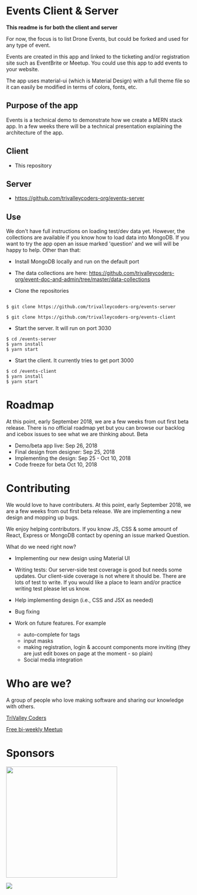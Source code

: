# Events Client & Server
__This readme is for both the client and server__

For now, the focus is to list Drone Events, but could be forked and used for any type of event.

Events are created in this app and linked to the ticketing and/or registration site such as EventBrite or Meetup. You could use this app to add events to your website.

The app uses material-ui (which is Material Design) with a full theme file so it can easily be modified in terms of colors, fonts, etc.

## Purpose of the app
Events is a technical demo to demonstrate how we create a MERN stack app. In a few weeks there will be a technical presentation explaining the architecture of the app.

## Client
- This repository

## Server
- https://github.com/trivalleycoders-org/events-server

## Use
We don't have full instructions on loading test/dev data yet. However, the collections are available if you know how to load data into MongoDB. If you want to try the app open an issue marked 'question' and we will will be happy to help. Other than that:

- Install MongoDB locally and run on the default port
- The data collections are here: https://github.com/trivalleycoders-org/event-doc-and-admin/tree/master/data-collections

- Clone the repositories
```

$ git clone https://github.com/trivalleycoders-org/events-server

$ git clone https://github.com/trivalleycoders-org/events-client

```

- Start the server. It will run on port 3030

```
$ cd /events-server
$ yarn install
$ yarn start
```

- Start the client. It currently tries to get port 3000

```
$ cd /events-client
$ yarn install
$ yarn start
```

# Roadmap
At this point, early September 2018, we are a few weeks from out first beta release.
There is no official roadmap yet but you can browse our backlog and icebox issues to see what we are thinking about.
Beta
- Demo/beta app live: Sep 26, 2018
- Final design from designer: Sep 25, 2018
- Implementing the design: Sep 25 - Oct 10, 2018
- Code freeze for beta Oct 10, 2018


# Contributing
We would love to have contributers. At this point, early September 2018, we are a few weeks from out first beta release. We are implementing a new design and mopping up bugs.

We enjoy helping contributors. If you know JS, CSS & some amount of React, Express or MongoDB contact by opening an issue marked Question.

What do we need right now?

- Implementing our new design using Material UI

- Writing tests: Our server-side test coverage is good but needs some updates. Our client-side coverage is not where it should be. There are lots of test to write. If you would like a place to learn and/or practice writing test please let us know.

- Help implementing design (i.e., CSS and JSX as needed)

- Bug fixing

- Work on future features. For example
  - auto-complete for tags
  - input masks
  - making registration, login & account components more inviting (they are just edit boxes on page at the moment - so plain)
  - Social media integration

# Who are we?

A group of people who love making software and sharing our knowledge with others.

[TriValley Coders](http://trivalleycoders.org)

[Free bi-weekly Meetup](https://www.meetup.com/trivalleycoders/)

# Sponsors

[<img src="https://s3-us-west-2.amazonaws.com/trivalleycoders-images/DO_Logo_Horizontal_Blue.png" width="300">](https://www.digitalocean.com/)


[<img src="https://s3-us-west-2.amazonaws.com/trivalleycoders-images/briia-logo.png">](https://briia.io/)